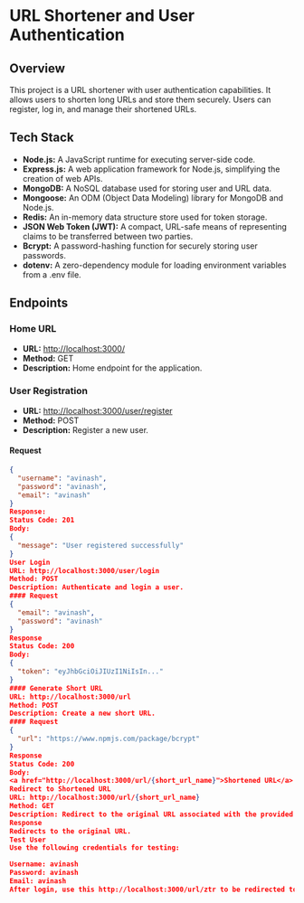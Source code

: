 # URL Shortener and User Authentication

## Overview
This project is a URL shortener with user authentication capabilities. It allows users to shorten long URLs and store them securely. Users can register, log in, and manage their shortened URLs.

## Tech Stack
- **Node.js:** A JavaScript runtime for executing server-side code.
- **Express.js:** A web application framework for Node.js, simplifying the creation of web APIs.
- **MongoDB:** A NoSQL database used for storing user and URL data.
- **Mongoose:** An ODM (Object Data Modeling) library for MongoDB and Node.js.
- **Redis:** An in-memory data structure store used for token storage.
- **JSON Web Token (JWT):** A compact, URL-safe means of representing claims to be transferred between two parties.
- **Bcrypt:** A password-hashing function for securely storing user passwords.
- **dotenv:** A zero-dependency module for loading environment variables from a .env file.

## Endpoints

### Home URL
- **URL:** [http://localhost:3000/](http://localhost:3000/)
- **Method:** GET
- **Description:** Home endpoint for the application.

### User Registration
- **URL:** [http://localhost:3000/user/register](http://localhost:3000/user/register)
- **Method:** POST
- **Description:** Register a new user.

#### Request
```json
{
  "username": "avinash",
  "password": "avinash",
  "email": "avinash"
}
Response:
Status Code: 201
Body:
{
  "message": "User registered successfully"
}
User Login
URL: http://localhost:3000/user/login
Method: POST
Description: Authenticate and login a user.
#### Request
{
  "email": "avinash",
  "password": "avinash"
}
Response
Status Code: 200
Body:
{
  "token": "eyJhbGciOiJIUzI1NiIsIn..."
}
#### Generate Short URL
URL: http://localhost:3000/url
Method: POST
Description: Create a new short URL.
#### Request
{
  "url": "https://www.npmjs.com/package/bcrypt"
}
Response
Status Code: 200
Body:
<a href="http://localhost:3000/url/{short_url_name}">Shortened URL</a>
Redirect to Shortened URL
URL: http://localhost:3000/url/{short_url_name}
Method: GET
Description: Redirect to the original URL associated with the provided short URL.
Response
Redirects to the original URL.
Test User
Use the following credentials for testing:

Username: avinash
Password: avinash
Email: avinash
After login, use this http://localhost:3000/url/ztr to be redirected to the bcrypt page.
